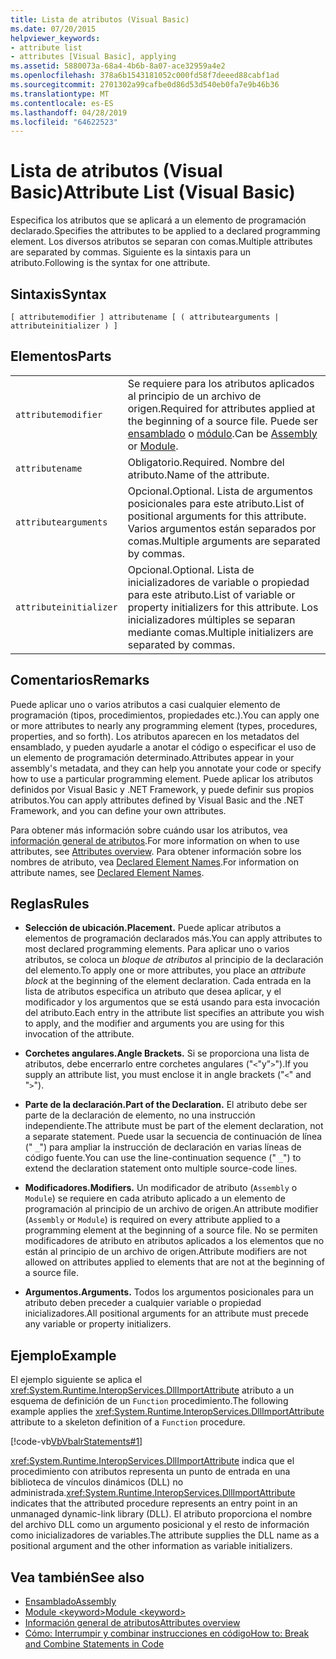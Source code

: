 ```yaml
---
title: Lista de atributos (Visual Basic)
ms.date: 07/20/2015
helpviewer_keywords:
- attribute list
- attributes [Visual Basic], applying
ms.assetid: 5880073a-68a4-4b6b-8a07-ace32959a4e2
ms.openlocfilehash: 378a6b1543181052c000fd58f7deeed88cabf1ad
ms.sourcegitcommit: 2701302a99cafbe0d86d53d540eb0fa7e9b46b36
ms.translationtype: MT
ms.contentlocale: es-ES
ms.lasthandoff: 04/28/2019
ms.locfileid: "64622523"
---
```

# <a name="attribute-list-visual-basic"></a><span data-ttu-id="b5016-102">Lista de atributos (Visual Basic)</span><span class="sxs-lookup"><span data-stu-id="b5016-102">Attribute List (Visual Basic)</span></span>
<span data-ttu-id="b5016-103">Especifica los atributos que se aplicará a un elemento de programación declarado.</span><span class="sxs-lookup"><span data-stu-id="b5016-103">Specifies the attributes to be applied to a declared programming element.</span></span> <span data-ttu-id="b5016-104">Los diversos atributos se separan con comas.</span><span class="sxs-lookup"><span data-stu-id="b5016-104">Multiple attributes are separated by commas.</span></span> <span data-ttu-id="b5016-105">Siguiente es la sintaxis para un atributo.</span><span class="sxs-lookup"><span data-stu-id="b5016-105">Following is the syntax for one attribute.</span></span>  
  
## <a name="syntax"></a><span data-ttu-id="b5016-106">Sintaxis</span><span class="sxs-lookup"><span data-stu-id="b5016-106">Syntax</span></span>  
  
```  
[ attributemodifier ] attributename [ ( attributearguments | attributeinitializer ) ]  
```  
  
## <a name="parts"></a><span data-ttu-id="b5016-107">Elementos</span><span class="sxs-lookup"><span data-stu-id="b5016-107">Parts</span></span>  
|||
|---|---|
|`attributemodifier`|<span data-ttu-id="b5016-108">Se requiere para los atributos aplicados al principio de un archivo de origen.</span><span class="sxs-lookup"><span data-stu-id="b5016-108">Required for attributes applied at the beginning of a source file.</span></span> <span data-ttu-id="b5016-109">Puede ser [ensamblado](../../../visual-basic/language-reference/modifiers/assembly.md) o [módulo](../../../visual-basic/language-reference/modifiers/module-keyword.md).</span><span class="sxs-lookup"><span data-stu-id="b5016-109">Can be [Assembly](../../../visual-basic/language-reference/modifiers/assembly.md) or [Module](../../../visual-basic/language-reference/modifiers/module-keyword.md).</span></span>|
|`attributename`| <span data-ttu-id="b5016-110">Obligatorio.</span><span class="sxs-lookup"><span data-stu-id="b5016-110">Required.</span></span> <span data-ttu-id="b5016-111">Nombre del atributo.</span><span class="sxs-lookup"><span data-stu-id="b5016-111">Name of the attribute.</span></span>|
|`attributearguments`|<span data-ttu-id="b5016-112">Opcional.</span><span class="sxs-lookup"><span data-stu-id="b5016-112">Optional.</span></span> <span data-ttu-id="b5016-113">Lista de argumentos posicionales para este atributo.</span><span class="sxs-lookup"><span data-stu-id="b5016-113">List of positional arguments for this attribute.</span></span> <span data-ttu-id="b5016-114">Varios argumentos están separados por comas.</span><span class="sxs-lookup"><span data-stu-id="b5016-114">Multiple arguments are separated by commas.</span></span>|
|`attributeinitializer`|<span data-ttu-id="b5016-115">Opcional.</span><span class="sxs-lookup"><span data-stu-id="b5016-115">Optional.</span></span> <span data-ttu-id="b5016-116">Lista de inicializadores de variable o propiedad para este atributo.</span><span class="sxs-lookup"><span data-stu-id="b5016-116">List of variable or property initializers for this attribute.</span></span> <span data-ttu-id="b5016-117">Los inicializadores múltiples se separan mediante comas.</span><span class="sxs-lookup"><span data-stu-id="b5016-117">Multiple initializers are separated by commas.</span></span>|
  
## <a name="remarks"></a><span data-ttu-id="b5016-118">Comentarios</span><span class="sxs-lookup"><span data-stu-id="b5016-118">Remarks</span></span>  
 <span data-ttu-id="b5016-119">Puede aplicar uno o varios atributos a casi cualquier elemento de programación (tipos, procedimientos, propiedades etc.).</span><span class="sxs-lookup"><span data-stu-id="b5016-119">You can apply one or more attributes to nearly any programming element (types, procedures, properties, and so forth).</span></span> <span data-ttu-id="b5016-120">Los atributos aparecen en los metadatos del ensamblado, y pueden ayudarle a anotar el código o especificar el uso de un elemento de programación determinado.</span><span class="sxs-lookup"><span data-stu-id="b5016-120">Attributes appear in your assembly's metadata, and they can help you annotate your code or specify how to use a particular programming element.</span></span> <span data-ttu-id="b5016-121">Puede aplicar los atributos definidos por Visual Basic y .NET Framework, y puede definir sus propios atributos.</span><span class="sxs-lookup"><span data-stu-id="b5016-121">You can apply attributes defined by Visual Basic and the .NET Framework, and you can define your own attributes.</span></span>  

 <span data-ttu-id="b5016-122">Para obtener más información sobre cuándo usar los atributos, vea [información general de atributos](../../../visual-basic/programming-guide/concepts/attributes/index.md).</span><span class="sxs-lookup"><span data-stu-id="b5016-122">For more information on when to use attributes, see [Attributes overview](../../../visual-basic/programming-guide/concepts/attributes/index.md).</span></span> <span data-ttu-id="b5016-123">Para obtener información sobre los nombres de atributo, vea [Declared Element Names](../../../visual-basic/programming-guide/language-features/declared-elements/declared-element-names.md).</span><span class="sxs-lookup"><span data-stu-id="b5016-123">For information on attribute names, see [Declared Element Names](../../../visual-basic/programming-guide/language-features/declared-elements/declared-element-names.md).</span></span>  
  
## <a name="rules"></a><span data-ttu-id="b5016-124">Reglas</span><span class="sxs-lookup"><span data-stu-id="b5016-124">Rules</span></span>  
  
- <span data-ttu-id="b5016-125">**Selección de ubicación.**</span><span class="sxs-lookup"><span data-stu-id="b5016-125">**Placement.**</span></span> <span data-ttu-id="b5016-126">Puede aplicar atributos a elementos de programación declarados más.</span><span class="sxs-lookup"><span data-stu-id="b5016-126">You can apply attributes to most declared programming elements.</span></span> <span data-ttu-id="b5016-127">Para aplicar uno o varios atributos, se coloca un *bloque de atributos* al principio de la declaración del elemento.</span><span class="sxs-lookup"><span data-stu-id="b5016-127">To apply one or more attributes, you place an *attribute block* at the beginning of the element declaration.</span></span> <span data-ttu-id="b5016-128">Cada entrada en la lista de atributos especifica un atributo que desea aplicar, y el modificador y los argumentos que se está usando para esta invocación del atributo.</span><span class="sxs-lookup"><span data-stu-id="b5016-128">Each entry in the attribute list specifies an attribute you wish to apply, and the modifier and arguments you are using for this invocation of the attribute.</span></span>  
  
- <span data-ttu-id="b5016-129">**Corchetes angulares.**</span><span class="sxs-lookup"><span data-stu-id="b5016-129">**Angle Brackets.**</span></span> <span data-ttu-id="b5016-130">Si se proporciona una lista de atributos, debe encerrarlo entre corchetes angulares ("`<`"y"`>`").</span><span class="sxs-lookup"><span data-stu-id="b5016-130">If you supply an attribute list, you must enclose it in angle brackets ("`<`" and "`>`").</span></span>  
  
- <span data-ttu-id="b5016-131">**Parte de la declaración.**</span><span class="sxs-lookup"><span data-stu-id="b5016-131">**Part of the Declaration.**</span></span> <span data-ttu-id="b5016-132">El atributo debe ser parte de la declaración de elemento, no una instrucción independiente.</span><span class="sxs-lookup"><span data-stu-id="b5016-132">The attribute must be part of the element declaration, not a separate statement.</span></span> <span data-ttu-id="b5016-133">Puede usar la secuencia de continuación de línea (" `_`") para ampliar la instrucción de declaración en varias líneas de código fuente.</span><span class="sxs-lookup"><span data-stu-id="b5016-133">You can use the line-continuation sequence (" `_`") to extend the declaration statement onto multiple source-code lines.</span></span>  
  
- <span data-ttu-id="b5016-134">**Modificadores.**</span><span class="sxs-lookup"><span data-stu-id="b5016-134">**Modifiers.**</span></span> <span data-ttu-id="b5016-135">Un modificador de atributo (`Assembly` o `Module`) se requiere en cada atributo aplicado a un elemento de programación al principio de un archivo de origen.</span><span class="sxs-lookup"><span data-stu-id="b5016-135">An attribute modifier (`Assembly` or `Module`) is required on every attribute applied to a programming element at the beginning of a source file.</span></span> <span data-ttu-id="b5016-136">No se permiten modificadores de atributo en atributos aplicados a los elementos que no están al principio de un archivo de origen.</span><span class="sxs-lookup"><span data-stu-id="b5016-136">Attribute modifiers are not allowed on attributes applied to elements that are not at the beginning of a source file.</span></span>  
  
- <span data-ttu-id="b5016-137">**Argumentos.**</span><span class="sxs-lookup"><span data-stu-id="b5016-137">**Arguments.**</span></span> <span data-ttu-id="b5016-138">Todos los argumentos posicionales para un atributo deben preceder a cualquier variable o propiedad inicializadores.</span><span class="sxs-lookup"><span data-stu-id="b5016-138">All positional arguments for an attribute must precede any variable or property initializers.</span></span>  
  
## <a name="example"></a><span data-ttu-id="b5016-139">Ejemplo</span><span class="sxs-lookup"><span data-stu-id="b5016-139">Example</span></span>  
 <span data-ttu-id="b5016-140">El ejemplo siguiente se aplica el <xref:System.Runtime.InteropServices.DllImportAttribute> atributo a un esquema de definición de un `Function` procedimiento.</span><span class="sxs-lookup"><span data-stu-id="b5016-140">The following example applies the <xref:System.Runtime.InteropServices.DllImportAttribute> attribute to a skeleton definition of a `Function` procedure.</span></span>  
  
 [!code-vb[VbVbalrStatements#1](~/samples/snippets/visualbasic/VS_Snippets_VBCSharp/VbVbalrStatements/VB/Class1.vb#1)]  
  
 <span data-ttu-id="b5016-141"><xref:System.Runtime.InteropServices.DllImportAttribute> indica que el procedimiento con atributos representa un punto de entrada en una biblioteca de vínculos dinámicos (DLL) no administrada.</span><span class="sxs-lookup"><span data-stu-id="b5016-141"><xref:System.Runtime.InteropServices.DllImportAttribute> indicates that the attributed procedure represents an entry point in an unmanaged dynamic-link library (DLL).</span></span> <span data-ttu-id="b5016-142">El atributo proporciona el nombre del archivo DLL como un argumento posicional y el resto de información como inicializadores de variables.</span><span class="sxs-lookup"><span data-stu-id="b5016-142">The attribute supplies the DLL name as a positional argument and the other information as variable initializers.</span></span>  
  
## <a name="see-also"></a><span data-ttu-id="b5016-143">Vea también</span><span class="sxs-lookup"><span data-stu-id="b5016-143">See also</span></span>

- [<span data-ttu-id="b5016-144">Ensamblado</span><span class="sxs-lookup"><span data-stu-id="b5016-144">Assembly</span></span>](../../../visual-basic/language-reference/modifiers/assembly.md)
- [<span data-ttu-id="b5016-145">Module \<keyword></span><span class="sxs-lookup"><span data-stu-id="b5016-145">Module \<keyword></span></span>](../../../visual-basic/language-reference/modifiers/module-keyword.md)
- [<span data-ttu-id="b5016-146">Información general de atributos</span><span class="sxs-lookup"><span data-stu-id="b5016-146">Attributes overview</span></span>](../../../visual-basic/programming-guide/concepts/attributes/index.md)
- [<span data-ttu-id="b5016-147">Cómo: Interrumpir y combinar instrucciones en código</span><span class="sxs-lookup"><span data-stu-id="b5016-147">How to: Break and Combine Statements in Code</span></span>](../../../visual-basic/programming-guide/program-structure/how-to-break-and-combine-statements-in-code.md)
